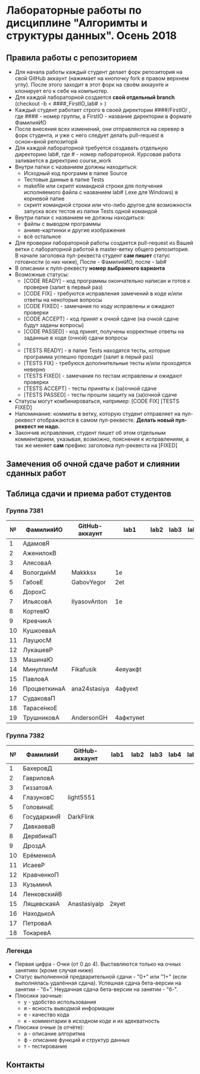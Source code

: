 # Лабораторные работы по дисциплине "Алгоримты и структуры данных". Осень 2018

## Правила работы с репозиторием

- Для начала работы каждый студент делает форк репозитория на свой GitHub аккаунт (нажимает на кнопочку fork в правом верхнем углу). После этого заходит в этот форк на своём аккаунте и клонирует его к себе на компьютер.
- Для каждой лабораторной создается **свой отдельный branch** (checkout -b < ####\_FirstIO\_lab# > )
- Каждый студент работает строго в своей директории ####/FirstIO/ , где #### - номер группы, а FirstIO - название директории в формате ФамилияИО
- После внесения всех изменений, они отправляются на серевер в форк студента, и уже с него следует делать pull-request в оснон=вной репозиторй
- Для каждой лабораторной требуется создавать отдельную директорию lab#, где # - номер лабораторной. Курсовая работа заливается в директрию course_work
- Внутри папки с названием должны находиться:
    * Исходный код программ в папке Source
    * Тестовые данные в папке Tests
    * makefile или скрипт командной строки для получения исполняемого файла с названием lab# (.exe для Windows) в корневой папке
    * скрипт командной строки или что-либо другое для возможности запуска всех тестов из папки Tests одной командой
- Внутри папки с названием не должны находиться:
    * файлы с выводом программы
    * аниме-картинки и другие изображения
    * всё остальное
- Для проверки лабораторной работы создается pull-request из Вашей ветки с лабораторной работой в master-ветку общего репозитория. В начале заголовка пул-реквеста студент **сам пишет** статус готовности (о них ниже), После - ФамилияИО, после - lab#
- В описании к пулл-реквесту **номер выбранного варианта**
- Возможные статусы:
    * [CODE READY]  - код программы окончательно написан и готов к проверке (залит в первый раз)
    * [CODE FIX]    - требуются исправления замечений в коде и/или ответы на некоторые вопросы
    * [CODE FIXED]  - замечания по коду исправлены и ожидают проверки
    * [CODE ACCEPT] - код принят к очной сдаче (на очной сдаче будут заданы вопросы)
    * [CODE PASSED] - код принят, получены корректные ответы на заданные в ходе (очной) сдачи вопросы
    * 
    * [TESTS READY]  - в папке Tests находятся тесты, которые программа успешно проходит (залит в перый раз)
    * [TESTS FIX]    - требуюся дополнительные тесты и/или проходятся неверно
    * [TESTS FIXED]  - замечания по тестам исправлены и ожидают проверки
    * [TESTS ACCEPT] - тесты приняты к (за)очной сдаче
    * [TESTS PASSED] - тесты прошли защиту на (за)очной сдаче
- Статусы могут комбинироваться, например: [CODE FIX] [TESTS FIXED] 
- Напоминание: коммиты в ветку, которую студент отправляет на пул-реквест отображаются в самом пул-реквесте. **Делать новый пул-реквест не надо.**
- Закончив исправления, студент пишет об этом отдельным комментарием, указывая, возможно, пояснения к исправлениям, а так же меняет **сам** префикс заголовка пул-реквеста на [FIXED]

## Замечения об очной сдаче работ и слиянии сданных работ


## Таблица сдачи и приема работ студентов

### Группа 7381

| №| ФамилияИО    | GitHub-аккаунт |  lab1   |  lab2   |  lab3   |  lab4   |  lab5   | course_work |
| -| -------------| ---------------| ------- | ------- | ------- | ------- | ------- | ----------- |
| 1| АдамовЯ      |                |         |         |         |         |         |             | 
| 2| АженилокВ    |                |         |         |         |         |         |             | 
| 3| АлясоваА     |                |         |         |         |         |         |             | 
| 4| Вологди́нМ    | Makkksx        |1е       |         |         |         |         |             | 
| 5| ГабовЕ       | GabovYegor     |2еt      |         |         |         |         |             | 
| 6| ДорохС       |                |         |         |         |         |         |             | 
| 7| ИльясовА     | IlyasovAnton   |1е       |         |         |         |         |             | 
| 8| КортевЮ      |                |         |         |         |         |         |             | 
| 9| КревчикА     |                |         |         |         |         |         |             | 
|10| КушкоеваА    |                |         |         |         |         |         |             | 
|11| ЛауцюсМ      |                |         |         |         |         |         |             | 
|12| ЛукашевР     |                |         |         |         |         |         |             | 
|13| МашинаЮ      |                |         |         |         |         |         |             | 
|14| МинуллинМ    | Fikafusik      |4еяуакфt |         |         |         |         |             | 
|15| ПавловА      |                |         |         |         |         |         |             | 
|16| ПроцветкинаА | ana24stasiya   |4афуекt  |         |         |         |         |             | 
|17| СудаковаП    |                |         |         |         |         |         |             | 
|18| Тарасе́нкоЕ   |                |         |         |         |         |         |             | 
|19| ТрушниковА   | AndersonGH     |4афктуяеt|         |         |         |         |             | 


### Группа 7382

| №| ФамилияИ    | GitHub-аккаунт |  lab1   |  lab2   |  lab3   |  lab4   |  lab5   | course_work | 
| -| ------------| -------------- | ------- | ------- | ------- | ------- | ------- | ----------- | 
| 1| БахеровД    |                |         |         |         |         |         |             | 
| 2| ГавриловА   |                |         |         |         |         |         |             | 
| 3| ГиззатовА   |                |         |         |         |         |         |             | 
| 4| ГлазуновС   | light5551      |         |         |         |         |         |             | 
| 5| ГоловинаЕ   |                |         |         |         |         |         |             | 
| 6| ГосударкинЯ | DarkFlink      |         |         |         |         |         |             | 
| 7| ДавкаеваВ   |                |         |         |         |         |         |             | 
| 8| ДерябинаП   |                |         |         |         |         |         |             | 
| 9| ДроздА      |                |         |         |         |         |         |             | 
|10| ЕрёменкоА   |                |         |         |         |         |         |             | 
|11| ИсаевР      |                |         |         |         |         |         |             | 
|12| КравченкоП  |                |         |         |         |         |         |             | 
|13| КузьминА    |                |         |         |         |         |         |             | 
|14| ЛенковскийВ |                |         |         |         |         |         |             | 
|15| ЛящевскаяА  | Anastasiyalp   |2яуеt    |         |         |         |         |             | 
|16| НаходькоА   |                |         |         |         |         |         |             | 
|17| ПетроваА    |                |         |         |         |         |         |             | 
|18| ТокаревА    |                |         |         |         |         |         |             | 


### Легенда
- Первая цифра - Очки (от 0 до 4). Выставляются только на очных занятиях (кроме случая ниже)
- Статус выполненной предварительной сдачи - "0+" или "1+" (если выполнялась удалённая сдача). Успешная сдача бета-версии на занятии - "б+". Неудачная сдача бета-версии на занятии - "б-".
- Плюсики заочные:
    * у - удобство использования
    * я - ясность выводмой информации
    * е - качество кода
    * к - комментарии в исходном коде и их адекватность 
- Плюсики очные (в отчёте):
    * а - описание алгоритма
    * ф - описание функций и структур данных
    * т - тестирование
## Контакты

